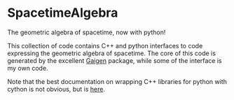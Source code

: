SpacetimeAlgebra
================

The geometric algebra of spacetime, now with python!

This collection of code contains C++ and python interfaces to code
expressing the geometric algebra of spacetime.  The core of this code
is generated by the excellent
[Gaigen](http://staff.science.uva.nl/~fontijne/g25.html) package,
while some of the interface is my own code.






Note that the best documentation on wrapping C++ libraries for python
with cython is not obvious, but is
[here](http://docs.cython.org/src/userguide/wrapping_CPlusPlus.html).

